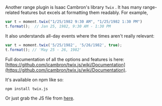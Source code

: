 Another range plugin is Isaac Cambron's library `Twix` . It has many range-related features but excels at formatting them readably. For example,

```javascript
var t = moment.twix("1/25/1982 9:30 AM", "1/25/1982 1:30 PM")
t.format();  // Jan 25, 1982, 9:30 AM - 1:30 PM
```

It also understands all-day events where the times aren't really relevant:

```javascript
var t = moment.twix('5/25/1982', '5/26/1982', true);
t.format(); // 'May 25 - 26, 1982'
```

Full documentation of all the options and features is here: [https://github.com/icambron/twix.js/wiki/Documentation](https://github.com/icambron/twix.js/wiki/Documentation).

It's available on npm like so:

```
npm install twix.js
```

Or just grab the JS file from [here](https://raw.github.com/icambron/twix.js/master/bin/twix.js).
